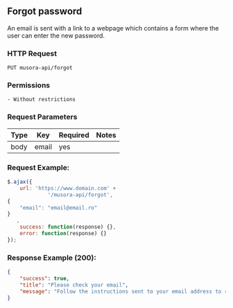 ## Forgot password
An email is sent with a link to a webpage which contains a form where the user can enter the new password.

### HTTP Request
`PUT musora-api/forgot`


### Permissions
    - Without restrictions

### Request Parameters


|Type|Key|Required|Notes|
|----|---|--------|-----|
|body|email|  yes  ||


### Request Example:

```js
$.ajax({
    url: 'https://www.domain.com' +
             '/musora-api/forgot',
{
    "email": "email@email.ro"
}
   ,
    success: function(response) {},
    error: function(response) {}
});
```

### Response Example (200):

```json
{
    "success": true,
    "title": "Please check your email",
    "message": "Follow the instructions sent to your email address to reset your password."
}
```